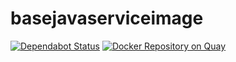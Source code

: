 # basejavaserviceimage

[![Dependabot Status](https://api.dependabot.com/badges/status?host=github&repo=evryfs/node-dev-docker)](https://dependabot.com)
[![Docker Repository on Quay](https://quay.io/repository/evryfs/base-java-service/status "Docker Repository on Quay")](https://quay.io/repository/evryfs/base-java-service)

